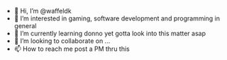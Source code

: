 - 👋 Hi, I’m @waffeldk 
- 👀 I’m interested in gaming, software development and programming in general
- 🌱 I’m currently learning donno yet gotta look into this matter asap
- 💞️ I’m looking to collaborate on ...
- 📫 How to reach me post a PM thru this

<!---
waffeldk/waffeldk is a ✨ special ✨ repository because its `README.md` (this file) appears on your GitHub profile.
You can click the Preview link to take a look at your changes.
--->
